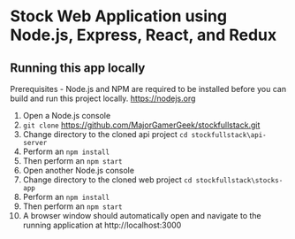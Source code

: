 # Stock Web Application using Node.js, Express, React, and Redux

## Running this app locally

Prerequisites - Node.js and NPM are required to be installed before you can build and run this project locally. https://nodejs.org

1) Open a Node.js console
2) `git clone` https://github.com/MajorGamerGeek/stockfullstack.git
3) Change directory to the cloned api project `cd stockfullstack\api-server`
4) Perform an `npm install`
5) Then perform an `npm start`
6) Open another Node.js console
7) Change directory to the cloned web project `cd stockfullstack\stocks-app`
8) Perform an `npm install`
9) Then perform an `npm start`
10) A browser window should automatically open and navigate to the running application at http://localhost:3000